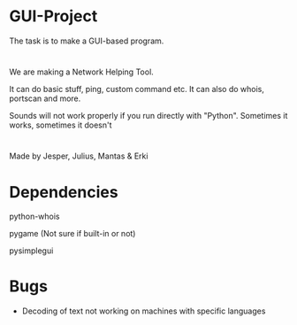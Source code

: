 # GUI-Project
The task is to make a GUI-based program.
#
We are making a Network Helping Tool.

It can do basic stuff, ping, custom command etc. It can also do whois, portscan and more.

Sounds will not work properly if you run directly with "Python". Sometimes it works, sometimes it doesn't
#    
Made by Jesper, Julius, Mantas & Erki
#

# Dependencies
python-whois

pygame (Not sure if built-in or not)

pysimplegui

# Bugs
- Decoding of text not working on machines with specific languages
